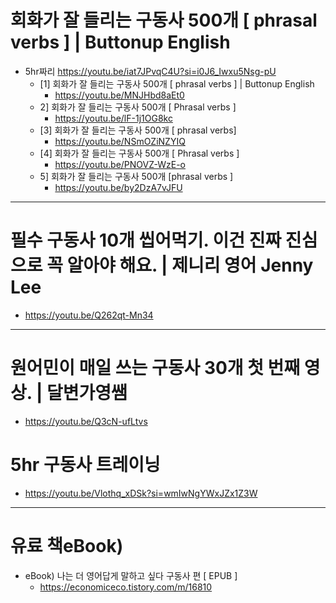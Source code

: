 # 회화가 잘 들리는 구동사 500개 [ phrasal verbs ] | Buttonup English

- 5hr짜리 https://youtu.be/iat7JPvqC4U?si=i0J6_Iwxu5Nsg-pU
  - [1] 회화가 잘 들리는 구동사 500개 [ phrasal verbs ] | Buttonup English
    - https://youtu.be/MNJHbd8aEt0
  - 2] 회화가 잘 들리는 구동사 500개 [ Phrasal verbs ]
    - https://youtu.be/lF-1j1OG8kc
  - [3] 회화가 잘 들리는 구동사 500개 [ phrasal verbs]
    - https://youtu.be/NSmOZiNZYIQ
  - [4] 회화가 잘 들리는 구동사 500개 [ Phrasal verbs ]
    - https://youtu.be/PNOVZ-WzE-o
  - 5] 회화가 잘 들리는 구동사 500개 [phrasal verbs ]
    - https://youtu.be/by2DzA7vJFU
   
<hr>

# 필수 구동사 10개 씹어먹기. 이건 진짜 진심으로 꼭 알아야 해요. | 제니리 영어 Jenny Lee
- https://youtu.be/Q262qt-Mn34


<hr>

# 원어민이 매일 쓰는 구동사 30개 첫 번째 영상. | 달변가영쌤
- https://youtu.be/Q3cN-ufLtvs

# 5hr 구동사 트레이닝

- https://youtu.be/Vlothq_xDSk?si=wmIwNgYWxJZx1Z3W

<hr>

# 유료 책eBook)

- eBook) 나는 더 영어답게 말하고 싶다 구동사 편 [ EPUB ] 
  - https://economiceco.tistory.com/m/16810
